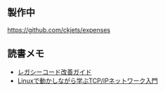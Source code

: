 

## 製作中
https://github.com/ckjets/expenses

## 読書メモ
- [レガシーコード改善ガイド](https://github.com/ckjets/legacy)
- [Linuxで動かしながら学ぶTCP/IPネットワーク入門](https://github.com/ckjets/read_memo_tcp_ip)
